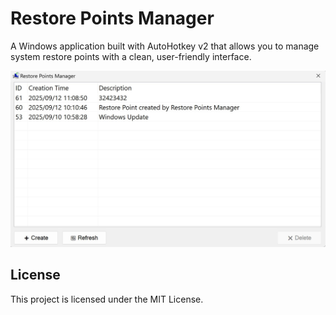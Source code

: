 # Restore Points Manager

A Windows application built with AutoHotkey v2 that allows you to manage system restore points with a clean, user-friendly interface.

![Screenshot](screen.jpg)

## License

This project is licensed under the MIT License.




